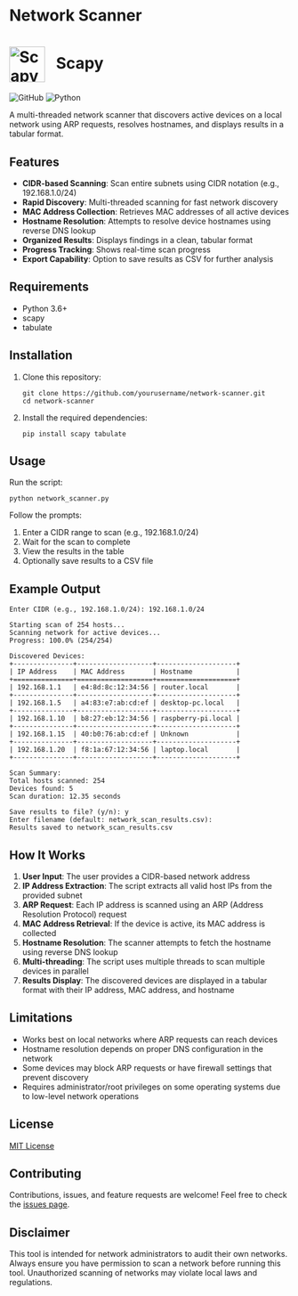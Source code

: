 # Network Scanner

# <img src="https://github.com/secdev/scapy/raw/master/doc/scapy/graphics/scapy_logo.png" width="64" valign="middle" alt="Scapy" />&nbsp;&nbsp; Scapy
![GitHub](https://img.shields.io/github/license/AkshayRane05/Network-Scanner)
![Python](https://img.shields.io/badge/Python-3.7+-blue.svg)

A multi-threaded network scanner that discovers active devices on a local network using ARP requests, resolves hostnames, and displays results in a tabular format.

## Features

- **CIDR-based Scanning**: Scan entire subnets using CIDR notation (e.g., 192.168.1.0/24)
- **Rapid Discovery**: Multi-threaded scanning for fast network discovery
- **MAC Address Collection**: Retrieves MAC addresses of all active devices
- **Hostname Resolution**: Attempts to resolve device hostnames using reverse DNS lookup
- **Organized Results**: Displays findings in a clean, tabular format
- **Progress Tracking**: Shows real-time scan progress
- **Export Capability**: Option to save results as CSV for further analysis

## Requirements

- Python 3.6+
- scapy
- tabulate

## Installation

1. Clone this repository:

   ```
   git clone https://github.com/yourusername/network-scanner.git
   cd network-scanner
   ```

2. Install the required dependencies:
   ```
   pip install scapy tabulate
   ```

## Usage

Run the script:

```
python network_scanner.py
```

Follow the prompts:

1. Enter a CIDR range to scan (e.g., 192.168.1.0/24)
2. Wait for the scan to complete
3. View the results in the table
4. Optionally save results to a CSV file

## Example Output

```
Enter CIDR (e.g., 192.168.1.0/24): 192.168.1.0/24

Starting scan of 254 hosts...
Scanning network for active devices...
Progress: 100.0% (254/254)

Discovered Devices:
+---------------+-------------------+--------------------+
| IP Address    | MAC Address       | Hostname           |
+===============+===================+====================+
| 192.168.1.1   | e4:8d:8c:12:34:56 | router.local       |
+---------------+-------------------+--------------------+
| 192.168.1.5   | a4:83:e7:ab:cd:ef | desktop-pc.local   |
+---------------+-------------------+--------------------+
| 192.168.1.10  | b8:27:eb:12:34:56 | raspberry-pi.local |
+---------------+-------------------+--------------------+
| 192.168.1.15  | 40:b0:76:ab:cd:ef | Unknown            |
+---------------+-------------------+--------------------+
| 192.168.1.20  | f8:1a:67:12:34:56 | laptop.local       |
+---------------+-------------------+--------------------+

Scan Summary:
Total hosts scanned: 254
Devices found: 5
Scan duration: 12.35 seconds

Save results to file? (y/n): y
Enter filename (default: network_scan_results.csv):
Results saved to network_scan_results.csv
```

## How It Works

1. **User Input**: The user provides a CIDR-based network address
2. **IP Address Extraction**: The script extracts all valid host IPs from the provided subnet
3. **ARP Request**: Each IP address is scanned using an ARP (Address Resolution Protocol) request
4. **MAC Address Retrieval**: If the device is active, its MAC address is collected
5. **Hostname Resolution**: The scanner attempts to fetch the hostname using reverse DNS lookup
6. **Multi-threading**: The script uses multiple threads to scan multiple devices in parallel
7. **Results Display**: The discovered devices are displayed in a tabular format with their IP address, MAC address, and hostname

## Limitations

- Works best on local networks where ARP requests can reach devices
- Hostname resolution depends on proper DNS configuration in the network
- Some devices may block ARP requests or have firewall settings that prevent discovery
- Requires administrator/root privileges on some operating systems due to low-level network operations

## License

[MIT License](LICENSE)

## Contributing

Contributions, issues, and feature requests are welcome! Feel free to check the [issues page](https://github.com/AkshayRane05/Network-Scanner/issues).

## Disclaimer

This tool is intended for network administrators to audit their own networks. Always ensure you have permission to scan a network before running this tool. Unauthorized scanning of networks may violate local laws and regulations.
